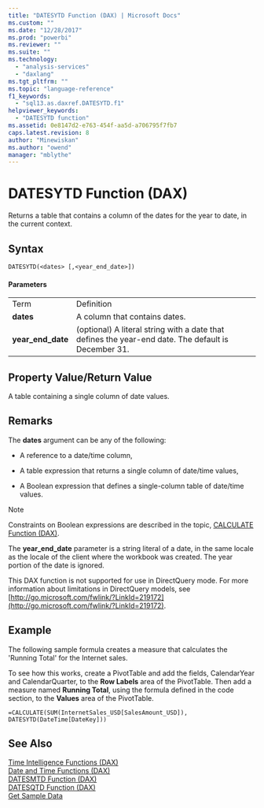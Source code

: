 ```yaml
---
title: "DATESYTD Function (DAX) | Microsoft Docs"
ms.custom: ""
ms.date: "12/28/2017"
ms.prod: "powerbi"
ms.reviewer: ""
ms.suite: ""
ms.technology: 
  - "analysis-services"
  - "daxlang"
ms.tgt_pltfrm: ""
ms.topic: "language-reference"
f1_keywords: 
  - "sql13.as.daxref.DATESYTD.f1"
helpviewer_keywords: 
  - "DATESYTD function"
ms.assetid: 0e8147d2-e763-454f-aa5d-a706795f7fb7
caps.latest.revision: 8
author: "Minewiskan"
ms.author: "owend"
manager: "mblythe"
---
```

# DATESYTD Function (DAX)
Returns a table that contains a column of the dates for the year to date, in the current context.  
  
## Syntax  
  
```  
DATESYTD(<dates> [,<year_end_date>])  
```  
  
#### Parameters  
  
|||  
|-|-|  
|Term|Definition|  
|**dates**|A column that contains dates.|  
|**year_end_date**|(optional) A literal string with a date that defines the year-end date. The default is December 31.|  
  
## Property Value/Return Value  
A table containing a single column of date values.  
  
## Remarks  
The **dates** argument can be any of the following:  
  
-   A reference to a date/time column,  
  
-   A table expression that returns a single column of date/time values,  
  
-   A Boolean expression that defines a single-column table of date/time values.  
  
> [!NOTE]  
> Constraints on Boolean expressions are described in the topic, [CALCULATE Function &#40;DAX&#41;](../DAX/calculate-function-dax.md).  
  
The **year_end_date** parameter is a string literal of a date, in the same locale as the locale of the client where the workbook was created. The year portion of the date is ignored.  
  
This DAX function is not supported for use in DirectQuery mode. For more information about limitations in DirectQuery models, see  [http://go.microsoft.com/fwlink/?LinkId=219172](http://go.microsoft.com/fwlink/?LinkId=219172).  
  
## Example  
The following sample formula creates a measure that calculates the 'Running Total' for the Internet sales.  
  
To see how this works, create a PivotTable and add the fields, CalendarYear and CalendarQuarter, to the **Row Labels** area of the PivotTable. Then add a measure named **Running Total**, using the formula defined in the code section, to the **Values** area of the PivotTable.  
  
```  
=CALCULATE(SUM(InternetSales_USD[SalesAmount_USD]), DATESYTD(DateTime[DateKey]))  
```  
  
## See Also  
[Time Intelligence Functions &#40;DAX&#41;](../DAX/time-intelligence-functions-dax.md)  
[Date and Time Functions &#40;DAX&#41;](../DAX/date-and-time-functions-dax.md)  
[DATESMTD Function &#40;DAX&#41;](../DAX/datesmtd-function-dax.md)  
[DATESQTD Function &#40;DAX&#41;](../DAX/datesqtd-function-dax.md)  
[Get Sample Data](http://go.microsoft.com/fwlink/?LinkId=164474)  
  
